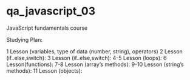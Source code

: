 # qa_javascript_03
JavaScript fundamentals course

Studying Plan:

1 Lesson (variables, type of data (number, string), operators)
2 Lesson (if..else,switch): 
3 Lesson (if..else,switch): 
4-5 Lesson (loops): 
6 Lesson(functions):
7-8 Lesson (array’s methods): 
9-10 Lesson (string’s methods): 
11 Lesson (objects):

